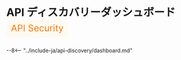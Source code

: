 [apid-overview]:                overview.md
[apid-risk-score]:              risk-score.md
[apid-track-changes]:           track-changes.md
[apid-rogue]:                   rogue-api.md
[check-attack]:                 ../user-guides/events/check-attack.md
[img-api-discovery-widget]:     ../images/user-guides/dashboard/api-discovery-widget.png

# API ディスカバリーダッシュボード <a href="../../../about-wallarm/subscription-plans/#subscription-plans"><img src="../../../images/api-security-tag.svg" style="border: none;"></a>

--8<-- "../include-ja/api-discovery/dashboard.md"